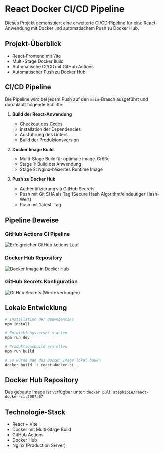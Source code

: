# React Docker CI/CD Pipeline

Dieses Projekt demonstriert eine erweiterte CI/CD-Pipeline für eine React-Anwendung mit Docker und automatischem Push zu Docker Hub.

## Projekt-Überblick

- React-Frontend mit Vite
- Multi-Stage Docker Build
- Automatische CI/CD mit GitHub Actions
- Automatischer Push zu Docker Hub

## CI/CD Pipeline

Die Pipeline wird bei jedem Push auf den `main`-Branch ausgeführt und durchläuft folgende Schritte:

1. **Build der React-Anwendung**
   - Checkout des Codes
   - Installation der Dependencies
   - Ausführung des Linters
   - Build der Produktionsversion

2. **Docker Image Build**
   - Multi-Stage Build für optimale Image-Größe
   - Stage 1: Build der Anwendung
   - Stage 2: Nginx-basiertes Runtime Image

3. **Push zu Docker Hub**
   - Authentifizierung via GitHub Secrets
   - Push mit Git SHA als Tag (Secure Hash Algorithm/eindeutiger Hash-Wert)
   - Push mit 'latest' Tag

## Pipeline Beweise

### GitHub Actions CI Pipeline
![Erfolgreicher GitHub Actions Lauf](./screenshots/github-actions.png)

### Docker Hub Repository
![Docker Image in Docker Hub](./screenshots/docker-hub-image.png)

### GitHub Secrets Konfiguration
![GitHub Secrets (Werte verborgen)](./screenshots/docker-hub-secrets-token.png)

## Lokale Entwicklung

```bash
# Installation der Dependencies
npm install

# Entwicklungsserver starten
npm run dev

# Produktionsbuild erstellen
npm run build

# So würde man das Docker Image lokal bauen
docker build -t react-docker-ci .
```

## Docker Hub Repository

Das gebaute Image ist verfügbar unter:
`docker pull stephipie/react-docker-ci:2007a07`

## Technologie-Stack

- React + Vite
- Docker mit Multi-Stage Build
- GitHub Actions
- Docker Hub
- Nginx (Production Server)